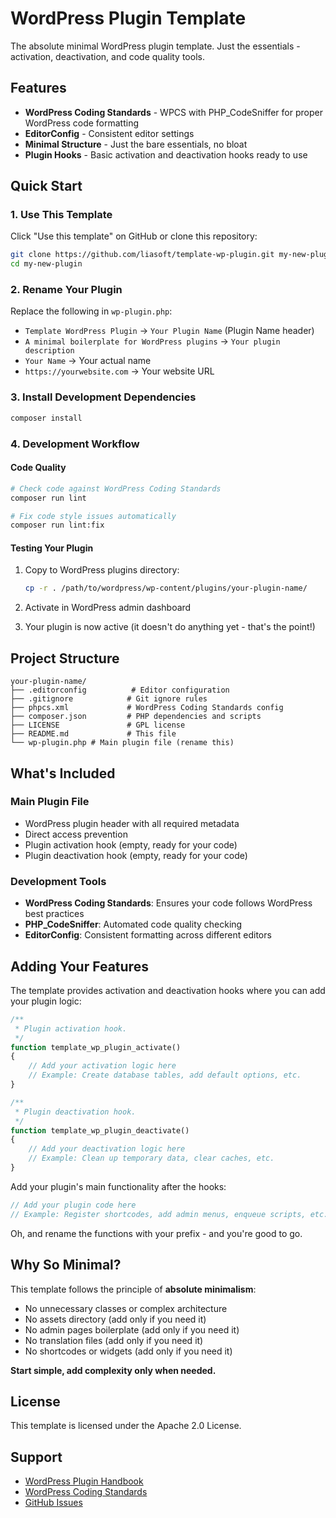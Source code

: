 # WordPress Plugin Template

The absolute minimal WordPress plugin template. Just the essentials - activation, deactivation, and code quality tools.

## Features

- **WordPress Coding Standards** - WPCS with PHP_CodeSniffer for proper WordPress code formatting
- **EditorConfig** - Consistent editor settings
- **Minimal Structure** - Just the bare essentials, no bloat
- **Plugin Hooks** - Basic activation and deactivation hooks ready to use

## Quick Start

### 1. Use This Template

Click "Use this template" on GitHub or clone this repository:

```bash
git clone https://github.com/liasoft/template-wp-plugin.git my-new-plugin
cd my-new-plugin
```

### 2. Rename Your Plugin

Replace the following in `wp-plugin.php`:

- `Template WordPress Plugin` → `Your Plugin Name` (Plugin Name header)
- `A minimal boilerplate for WordPress plugins` → `Your plugin description`
- `Your Name` → Your actual name
- `https://yourwebsite.com` → Your website URL


### 3. Install Development Dependencies

```bash
composer install
```

### 4. Development Workflow

#### Code Quality

```bash
# Check code against WordPress Coding Standards
composer run lint

# Fix code style issues automatically
composer run lint:fix
```

#### Testing Your Plugin

1. Copy to WordPress plugins directory:
   ```bash
   cp -r . /path/to/wordpress/wp-content/plugins/your-plugin-name/
   ```

2. Activate in WordPress admin dashboard
3. Your plugin is now active (it doesn't do anything yet - that's the point!)

## Project Structure

```
your-plugin-name/
├── .editorconfig          # Editor configuration
├── .gitignore            # Git ignore rules
├── phpcs.xml             # WordPress Coding Standards config
├── composer.json         # PHP dependencies and scripts
├── LICENSE               # GPL license
├── README.md             # This file
└── wp-plugin.php # Main plugin file (rename this)
```

## What's Included

### Main Plugin File
- WordPress plugin header with all required metadata
- Direct access prevention
- Plugin activation hook (empty, ready for your code)
- Plugin deactivation hook (empty, ready for your code)

### Development Tools
- **WordPress Coding Standards**: Ensures your code follows WordPress best practices
- **PHP_CodeSniffer**: Automated code quality checking
- **EditorConfig**: Consistent formatting across different editors

## Adding Your Features

The template provides activation and deactivation hooks where you can add your plugin logic:

```php
/**
 * Plugin activation hook.
 */
function template_wp_plugin_activate()
{
    // Add your activation logic here
    // Example: Create database tables, add default options, etc.
}

/**
 * Plugin deactivation hook.
 */
function template_wp_plugin_deactivate()
{
    // Add your deactivation logic here
    // Example: Clean up temporary data, clear caches, etc.
}
```

Add your plugin's main functionality after the hooks:

```php
// Add your plugin code here
// Example: Register shortcodes, add admin menus, enqueue scripts, etc.
```

Oh, and rename the functions with your prefix - and you're good to go.

## Why So Minimal?

This template follows the principle of **absolute minimalism**:

- No unnecessary classes or complex architecture
- No assets directory (add only if you need it)
- No admin pages boilerplate (add only if you need it)
- No translation files (add only if you need it)
- No shortcodes or widgets (add only if you need it)

**Start simple, add complexity only when needed.**

## License

This template is licensed under the Apache 2.0 License.

## Support

- [WordPress Plugin Handbook](https://developer.wordpress.org/plugins/)
- [WordPress Coding Standards](https://make.wordpress.org/core/handbook/best-practices/coding-standards/)
- [GitHub Issues](https://github.com/liasoft/template-wp-plugin/issues)
